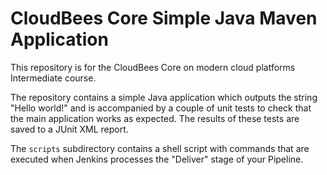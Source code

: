 # CloudBees Core Simple Java Maven Application

This repository is for the CloudBees Core on modern cloud platforms
Intermediate course.

The repository contains a simple Java application which outputs the string
"Hello world!" and is accompanied by a couple of unit tests to check that the
main application works as expected. The results of these tests are saved to a
JUnit XML report.

The `scripts` subdirectory contains a shell script with commands that
are executed when Jenkins processes the "Deliver" stage of your Pipeline.
